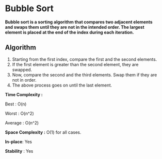 # Bubble Sort

**Bubble sort is a sorting algorithm that compares two adjacent elements and swaps them until they are not in the intended order. The largest element is placed at the end of the index during each iteration.**

## Algorithm
1. Starting from the first index, compare the first and the second elements.
2. If the first element is greater than the second element, they are swapped.
3. Now, compare the second and the third elements. Swap them if they are not in order.
4. The above process goes on until the last element.

**Time Complexity :**

Best : O(n)

Worst : O(n^2)

Average : O(n^2)

**Space Complexity :** O(1) for all cases.

**In-place**: Yes

**Stability** : Yes